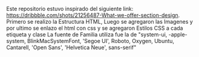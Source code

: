 Este repositorio estuvo inspirado del siguiente link: https://dribbble.com/shots/21256487-What-we-offer-section-design.
Primero se realizo la Estructura HTML, Luego se agregaron las Imagenes y por ultimo se enlazo el html con css y se agregaron Estilos CSS a cada etiqueta y clase
La fuente de Familia utiliza fue la de "system-ui, -apple-system, BlinkMacSystemFont, 'Segoe UI', Roboto, Oxygen, Ubuntu, Cantarell, 'Open Sans', 'Helvetica Neue', sans-serif"
